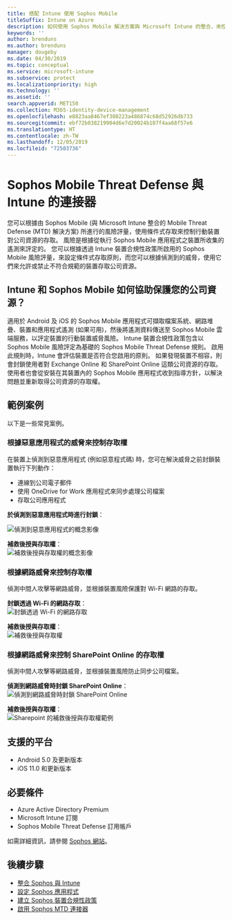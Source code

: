```yaml
---
title: 搭配 Intune 使用 Sophos Mobile
titleSuffix: Intune on Azure
description: 如何使用 Sophos Mobile 解決方案與 Microsoft Intune 的整合，來控制行動裝置對公司資源的存取。
keywords: ''
author: brenduns
ms.author: brenduns
manager: dougeby
ms.date: 04/30/2019
ms.topic: conceptual
ms.service: microsoft-intune
ms.subservice: protect
ms.localizationpriority: high
ms.technology: ''
ms.assetid: ''
search.appverid: MET150
ms.collection: M365-identity-device-management
ms.openlocfilehash: e8823aa8467ef380223a486874c68d52926db733
ms.sourcegitcommit: ebf72b038219904d6e7d20024b107f4aa68f57e6
ms.translationtype: HT
ms.contentlocale: zh-TW
ms.lasthandoff: 12/05/2019
ms.locfileid: "72503736"
---
```

# <a name="sophos-mobile-threat-defense-connector-with-intune"></a>Sophos Mobile Threat Defense 與 Intune 的連接器
您可以根據由 Sophos Mobile (與 Microsoft Intune 整合的 Mobile Threat Defense (MTD) 解決方案) 所進行的風險評量，使用條件式存取來控制行動裝置對公司資源的存取。 風險是根據從執行 Sophos Mobile 應用程式之裝置所收集的遙測來評定的。
您可以根據透過 Intune 裝置合規性政策所啟用的 Sophos Mobile 風險評量，來設定條件式存取原則，而您可以根據偵測到的威脅，使用它們來允許或禁止不符合規範的裝置存取公司資源。

## <a name="how-do-intune-and-sophos-mobile-help-protect-your-company-resources"></a>Intune 和 Sophos Mobile 如何協助保護您的公司資源？
適用於 Android 及 iOS 的 Sophos Mobile 應用程式可擷取檔案系統、網路堆疊、裝置和應用程式遙測 (如果可用)，然後將遙測資料傳送至 Sophos Mobile 雲端服務，以評定裝置的行動裝置威脅風險。
Intune 裝置合規性政策包含以 Sophos Mobile 風險評定為基礎的 Sophos Mobile Threat Defense 規則。 啟用此規則時，Intune 會評估裝置是否符合您啟用的原則。 如果發現裝置不相容，則會封鎖使用者對 Exchange Online 和 SharePoint Online 這類公司資源的存取。 使用者也會從安裝在其裝置內的 Sophos Mobile 應用程式收到指導方針，以解決問題並重新取得公司資源的存取權。  

## <a name="sample-scenarios"></a>範例案例
以下是一些常見案例。  
### <a name="control-access-based-on-threats-from-malicious-apps"></a>根據惡意應用程式的威脅來控制存取權
在裝置上偵測到惡意應用程式 (例如惡意程式碼) 時，您可在解決威脅之前封鎖裝置執行下列動作：
- 連線到公司電子郵件
- 使用 OneDrive for Work 應用程式來同步處理公司檔案
- 存取公司應用程式

**於偵測到惡意應用程式時進行封鎖**：
 
![偵測到惡意應用程式的概念影像](./media/sophos-mtd-connector/sophos_malicious_apps_blocked.png)  

**補救後授與存取權**：  
![補救後授與存取權的概念影像](./media/sophos-mtd-connector/sophos_malicious_apps_unblocked.png)

### <a name="control-access-based-on-threat-to-network"></a>根據網路威脅來控制存取權  
偵測中間人攻擊等網路威脅，並根據裝置風險保護對 Wi-Fi 網路的存取。  

**封鎖透過 Wi-Fi 的網路存取**：  
![封鎖透過 Wi-Fi 的網路存取](./media/sophos-mtd-connector/sophos_network_wifi_blocked.png)

**補救後授與存取權**：   
![補救後授與存取權](./media/sophos-mtd-connector/sophos_network_wifi_unblocked.png)  

### <a name="control-access-to-sharepoint-online-based-on-threat-to-network"></a>根據網路威脅來控制 SharePoint Online 的存取權  
偵測中間人攻擊等網路威脅，並根據裝置風險防止同步公司檔案。  

**偵測到網路威脅時封鎖 SharePoint Online**：   
![偵測到網路威脅時封鎖 SharePoint Online](./media/sophos-mtd-connector/sophos_network_spo_blocked.png)  

**補救後授與存取權**：  
![Sharepoint 的補救後授與存取權範例](./media/sophos-mtd-connector/sophos_network_spo_unblocked.png)  

## <a name="supported-platforms"></a>支援的平台  
- Android 5.0 及更新版本
- iOS 11.0 和更新版本

## <a name="prerequisites"></a>必要條件  
- Azure Active Directory Premium
- Microsoft Intune 訂閱 
- Sophos Mobile Threat Defense 訂用帳戶

如需詳細資訊，請參閱 [Sophos 網站](https://www.sophos.com/products/mobile-control)。  

## <a name="next-steps"></a>後續步驟  
- [整合 Sophos 與 Intune](sophos-mtd-connector-integration.md)
- [設定 Sophos 應用程式](mtd-apps-ios-app-configuration-policy-add-assign.md)
- [建立 Sophos 裝置合規性政策](mtd-device-compliance-policy-create.md)
- [啟用 Sophos MTD 連接器](mtd-connector-enable.md)
